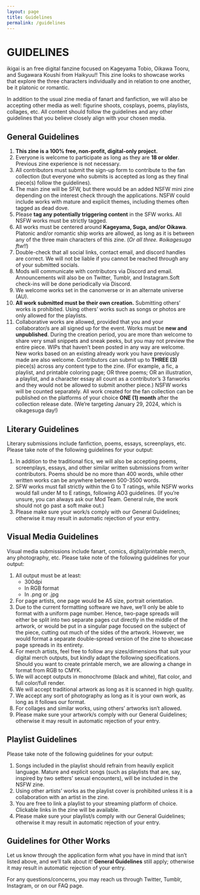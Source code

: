 ```yaml
---
layout: page
title: Guidelines
permalink: /guidelines
---
```


# GUIDELINES

ikigai is an free digital fanzine focused on Kageyama Tobio, Oikawa Tooru, and Sugawara Koushi from Haikyuu!! This zine looks to showcase works that explore the three characters individually and in relation to one another, be it platonic or romantic.

In addition to the usual zine media of fanart and fanfiction, we will also be accepting other media as well: figurine shoots, cosplays, poems, playlists, collages, etc. All content should follow the guidelines and any other guidelines that you believe closely align with your chosen media.

## General Guidelines

1. **This zine is a 100% free, non-profit, digital-only project.**
2. Everyone is welcome to participate as long as they are **18 or older**. Previous zine experience is not necessary.
3. All contributors must submit the sign-up form to contribute to the fan collection (but everyone who submits is accepted as long as they final piece(s) follow the guidelines).
4. The main zine will be SFW, but there would be an added NSFW mini zine depending on the interest check through the applications. NSFW could include works with mature and explicit themes, including themes often tagged as dead dove.
5. Please **tag any potentially triggering content** in the SFW works. All NSFW works must be strictly tagged.
6. All works must be centered around **Kageyama, Suga, and/or Oikawa**. Platonic and/or romantic ship works are allowed, as long as it is between any of the three main characters of this zine. (_Or all three. #oikagesuga ftw!!_)
7. Double-check that all social links, contact email, and discord handles are correct. We will not be liable if you cannot be reached through any of your submitted socials.
8. Mods will communicate with contributors via Discord and email. Announcements will also be on Twitter, Tumblr, and Instagram.Soft check-ins will be done periodically via Discord.
9. We welcome works set in the canonverse or in an alternate universe (AU).
10. **All work submitted must be their own creation.** Submitting others’ works is prohibited. Using others’ works such as songs or photos are only allowed for the playlists.
11. Collaborative works are allowed, provided that you and your collaborator/s are all signed up for the event.
Works must be **new and unpublished**. During the creation period, you are more than welcome to share very small snippets and sneak peeks, but you may not preview the entire piece.
WIPs that haven’t been posted in any way are welcome. New works based on an existing already work you have previously made are also welcome.
Contributors can submit up to **THREE (3)** piece(s) across any content type to the zine. (For example, a fic, a playlist, and printable coloring page; OR three poems; OR an illustration, a playlist, and a character essay  all count as a contributor’s 3 fanworks and they would not be allowed to submit another piece.) NSFW works will be counted separately.
All work created for the fan collection can be published on the platforms of your choice **ONE (1) month** after the collection release date. (We’re targeting January 29, 2024, which is oikagesuga day!)

## Literary Guidelines

Literary submissions include fanfiction, poems, essays, screenplays, etc. Please take note of the following guidelines for your output:

1. In addition to the traditional fics, we will also be accepting poems, screenplays, essays, and other similar written submissions from writer contributors. Poems should be no more than 400 words, while other written works can be anywhere between 500-3500 words.
2. SFW works must fall strictly within the G to T ratings, while NSFW works would fall under M to E ratings, following AO3 guidelines. (If you’re unsure, you can always ask our Mod Team. General rule, the work should not go past a soft make out.)
3. Please make sure your work/s comply with our General Guidelines; otherwise it may result in automatic rejection of your entry.

## Visual Media Guidelines

Visual media submissions include fanart, comics, digital/printable merch, any photography, etc. Please take note of the following guidelines for your output:

1. All output must be at least:
    - 300dpi
    - In RGB format
    - In .png or .jpg
2. For page artists, one page would be A5 size, portrait orientation.
3. Due to the current formatting software we have, we’ll only be able to format with a uniform page number. Hence, two-page spreads will either be split into two separate pages cut directly in the middle of the artwork, or would be put in a singular page focused on the subject of the piece, cutting out much of the sides of the artwork. However, we would format a separate double-spread version of the zine to showcase page spreads in its entirety.
4. For merch artists, feel free to follow any sizes/dimensions that suit your digital merch outputs, but kindly adapt the following specifications. Should you want to create printable merch, we are allowing a change in format from RGB to CMYK.
5. We will accept outputs in monochrome (black and white), flat color, and full color/full render.
6. We will accept traditional artwork as long as it is scanned in high quality.
7. We accept any sort of photography as long as it is your own work, as long as it follows our format.
8. For collages and similar works, using others’ artworks isn’t allowed.
9. Please make sure your artwork/s comply with our General Guidelines; otherwise it may result in automatic rejection of your entry.

## Playlist Guidelines

Please take note of the following guidelines for your output:

1. Songs included in the playlist should refrain from heavily explicit language. Mature and explicit songs (such as playlists that are, say, inspired by two setters’ sexual encounters), will be included in the NSFW zine.
2. Using other artists’ works as the playlist cover is prohibited unless it is a collaboration with an artist in the zine.
3. You are free to link a playlist to your streaming platform of choice. Clickable links in the zine will be available.
4. Please make sure your playlist/s comply with our General Guidelines; otherwise it may result in automatic rejection of your entry.

## Guidelines for Other Works

Let us know through the application form what you have in mind that isn’t listed above, and we’ll talk about it! **General Guidelines** still apply; otherwise it may result in automatic rejection of your entry.

For any questions/concerns, you may reach us through Twitter, Tumblr, Instagram, or on our FAQ page.